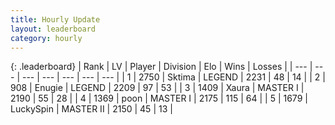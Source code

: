 ```yaml
---
title: Hourly Update
layout: leaderboard
category: hourly
---
```


{: .leaderboard}
| Rank | LV | Player | Division | Elo | Wins | Losses |
| --- | --- | --- | --- | --- | --- | --- |
| <span data-change="0">1</span> | 2750 | <span title="ID: 353063">Sktima</span> | LEGEND | <span data-change="0">2231</span> | <span data-change="0">48</span> | <span data-change="0">14</span> |
| <span data-change="0">2</span> | 908 | <span title="ID: 623502">Enugie</span> | LEGEND | <span data-change="0">2209</span> | <span data-change="0">97</span> | <span data-change="0">53</span> |
| <span data-change="3">3</span> | 1409 | <span title="ID: 200908">Xaura</span> | MASTER I | <span data-change="40">2190</span> | <span data-change="5">55</span> | <span data-change="0">28</span> |
| <span data-change="-1">4</span> | 1369 | <span title="ID: 540690">poon</span> | MASTER I | <span data-change="-11">2175</span> | <span data-change="0">115</span> | <span data-change="1">64</span> |
| <span data-change="-1">5</span> | 1679 | <span title="ID: 498412">LuckySpin</span> | MASTER II | <span data-change="0">2150</span> | <span data-change="0">45</span> | <span data-change="0">13</span> |